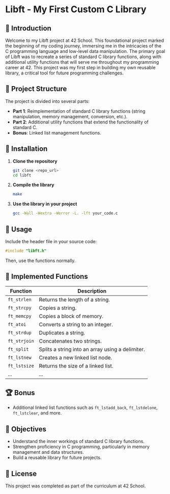 # Libft - My First Custom C Library

## 📌 Introduction
Welcome to my Libft project at 42 School. This foundational project marked the beginning of my coding journey, immersing me in the intricacies of the C programming language and low-level data manipulation. The primary goal of Libft was to recreate a series of standard C library functions, along with additional utility functions that will serve me throughout my programming career at 42. This project was my first step in building my own reusable library, a critical tool for future programming challenges.

## 📁 Project Structure
The project is divided into several parts:
- **Part 1**: Reimplementation of standard C library functions (string manipulation, memory management, conversion, etc.).
- **Part 2**: Additional utility functions that extend the functionality of standard C.
- **Bonus**: Linked list management functions.

## 🔧 Installation
1. **Clone the repository**  
   ```sh
   git clone <repo_url>
   cd libft
   ```
2. **Compile the library**  
   ```sh
   make
   ```
3. **Use the library in your project**  
   ```sh
   gcc -Wall -Wextra -Werror -L. -lft your_code.c
   ```

## 📜 Usage
Include the header file in your source code:
```c
#include "libft.h"
```
Then, use the functions normally.

## 📌 Implemented Functions
| Function        | Description |
|----------------|------------|
| `ft_strlen`    | Returns the length of a string. |
| `ft_strcpy`    | Copies a string. |
| `ft_memcpy`    | Copies a block of memory. |
| `ft_atoi`      | Converts a string to an integer. |
| `ft_strdup`    | Duplicates a string. |
| `ft_strjoin`   | Concatenates two strings. |
| `ft_split`     | Splits a string into an array using a delimiter. |
| `ft_lstnew`    | Creates a new linked list node. |
| `ft_lstsize`   | Returns the size of a linked list. |
| ...            | ... |

## 🏆 Bonus
- Additional linked list functions such as `ft_lstadd_back`, `ft_lstdelone`, `ft_lstclear`, and more.

## 🎯 Objectives
- Understand the inner workings of standard C library functions.
- Strengthen proficiency in C programming, particularly in memory management and data structures.
- Build a reusable library for future projects.

## 📄 License
This project was completed as part of the curriculum at 42 School.
